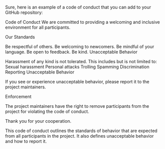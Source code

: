 
Sure, here is an example of a code of conduct that you can add to your GitHub repository:

Code of Conduct
We are committed to providing a welcoming and inclusive environment for all participants.

Our Standards

Be respectful of others.
Be welcoming to newcomers.
Be mindful of your language.
Be open to feedback.
Be kind.
Unacceptable Behavior

Harassment of any kind is not tolerated.
This includes but is not limited to:
Sexual harassment
Personal attacks
Trolling
Spamming
Discrimination
Reporting Unacceptable Behavior

If you see or experience unacceptable behavior, please report it to the project maintainers.

Enforcement

The project maintainers have the right to remove participants from the project for violating the code of conduct.

Thank you for your cooperation.

This code of conduct outlines the standards of behavior that are expected from all participants in the project. It also defines unacceptable behavior and how to report it.
